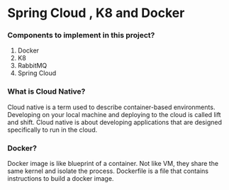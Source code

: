 # Spring Cloud , K8 and Docker

### Components to implement in this project?
1. Docker
2. K8
3. RabbitMQ
4. Spring Cloud

### What is Cloud Native?
Cloud native is a term used to describe container-based environments.
Developing on your local machine and deploying to the cloud is called lift and shift.
Cloud native is about developing applications that are designed specifically to run in the cloud.

### Docker?
Docker image is like blueprint of a container.
Not like VM, they share the same kernel and isolate the process.
Dockerfile is a file that contains instructions to build a docker image.